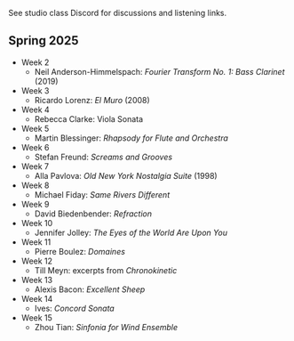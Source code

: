 See studio class Discord for discussions and listening links. 

## Spring 2025

- Week 2
	- Neil Anderson-Himmelspach: _Fourier Transform No. 1: Bass Clarinet_ (2019)
- Week 3
	- Ricardo Lorenz: _El Muro_ (2008)
- Week 4
	- Rebecca Clarke: Viola Sonata
- Week 5
	- Martin Blessinger: _Rhapsody for Flute and Orchestra_ 
- Week 6
	- Stefan Freund: _Screams and Grooves_ 
- Week 7
	- Alla Pavlova: _Old New York Nostalgia Suite_ (1998) 
- Week 8
	- Michael Fiday: _Same Rivers Different_ 
- Week 9
	- David Biedenbender: _Refraction_
- Week 10
	- Jennifer Jolley: _The Eyes of the World Are Upon You_
- Week 11
	- Pierre Boulez: _Domaines_ 
- Week 12
	- Till Meyn: excerpts from _Chronokinetic_  
- Week 13
	- Alexis Bacon: _Excellent Sheep_
- Week 14
	- Ives: _Concord Sonata_
- Week 15
	- Zhou Tian: _Sinfonia for Wind Ensemble_
